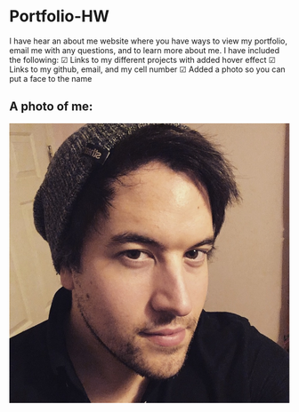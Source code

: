 # Portfolio-HW

I have hear an about me website where you have ways to view my portfolio, email me with any questions, and to learn more about me. I have included the following:
&#x2611; Links to my different projects with added hover effect
&#x2611; Links to my github, email, and my cell number
&#x2611; Added a photo so you can put a face to the name

## A photo of me: 

![Myself](./assets/images/selfie.jpeg)